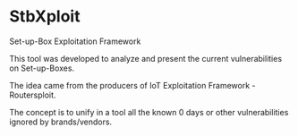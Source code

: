 # StbXploit
Set-up-Box Exploitation Framework

This tool was developed to analyze and present the current vulnerabilities on Set-up-Boxes.

The idea came from the producers of IoT Exploitation Framework - Routersploit.

The concept is to unify in a tool all the known 0 days or other vulnerabilities ignored by brands/vendors.
